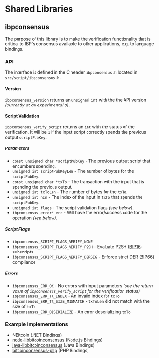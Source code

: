 Shared Libraries
================

## ibpconsensus

The purpose of this library is to make the verification functionality that is critical to IBP's consensus available to other applications, e.g. to language bindings.

### API

The interface is defined in the C header `ibpconsensus.h` located in  `src/script/ibpconsensus.h`.

#### Version

`ibpconsensus_version` returns an `unsigned int` with the the API version *(currently at an experimental `0`)*.

#### Script Validation

`ibpconsensus_verify_script` returns an `int` with the status of the verification. It will be `1` if the input script correctly spends the previous output `scriptPubKey`.

##### Parameters
- `const unsigned char *scriptPubKey` - The previous output script that encumbers spending.
- `unsigned int scriptPubKeyLen` - The number of bytes for the `scriptPubKey`.
- `const unsigned char *txTo` - The transaction with the input that is spending the previous output.
- `unsigned int txToLen` - The number of bytes for the `txTo`.
- `unsigned int nIn` - The index of the input in `txTo` that spends the `scriptPubKey`.
- `unsigned int flags` - The script validation flags *(see below)*.
- `ibpconsensus_error* err` - Will have the error/success code for the operation *(see below)*.

##### Script Flags
- `ibpconsensus_SCRIPT_FLAGS_VERIFY_NONE`
- `ibpconsensus_SCRIPT_FLAGS_VERIFY_P2SH` - Evaluate P2SH ([BIP16](https://github.com/bitcoin/bips/blob/master/bip-0016.mediawiki)) subscripts
- `ibpconsensus_SCRIPT_FLAGS_VERIFY_DERSIG` - Enforce strict DER ([BIP66](https://github.com/bitcoin/bips/blob/master/bip-0066.mediawiki)) compliance

##### Errors
- `ibpconsensus_ERR_OK` - No errors with input parameters *(see the return value of `ibpconsensus_verify_script` for the verification status)*
- `ibpconsensus_ERR_TX_INDEX` - An invalid index for `txTo`
- `ibpconsensus_ERR_TX_SIZE_MISMATCH` - `txToLen` did not match with the size of `txTo`
- `ibpconsensus_ERR_DESERIALIZE` - An error deserializing `txTo`

### Example Implementations
- [NBitcoin](https://github.com/NicolasDorier/NBitcoin/blob/master/NBitcoin/Script.cs#L814) (.NET Bindings)
- [node-libbitcoinconsensus](https://github.com/bitpay/node-libbitcoinconsensus) (Node.js Bindings)
- [java-libbitcoinconsensus](https://github.com/dexX7/java-libbitcoinconsensus) (Java Bindings)
- [bitcoinconsensus-php](https://github.com/Bit-Wasp/bitcoinconsensus-php) (PHP Bindings)
